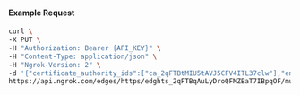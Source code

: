 <!-- Code generated for API Clients. DO NOT EDIT. -->

#### Example Request

```bash
curl \
-X PUT \
-H "Authorization: Bearer {API_KEY}" \
-H "Content-Type: application/json" \
-H "Ngrok-Version: 2" \
-d '{"certificate_authority_ids":["ca_2qFTBtMIU5tAVJ5CFV4ITL37clw"],"enabled":true}' \
https://api.ngrok.com/edges/https/edghts_2qFTBqAuLyDroQFMZBaT7IBpqOF/mutual_tls
```
